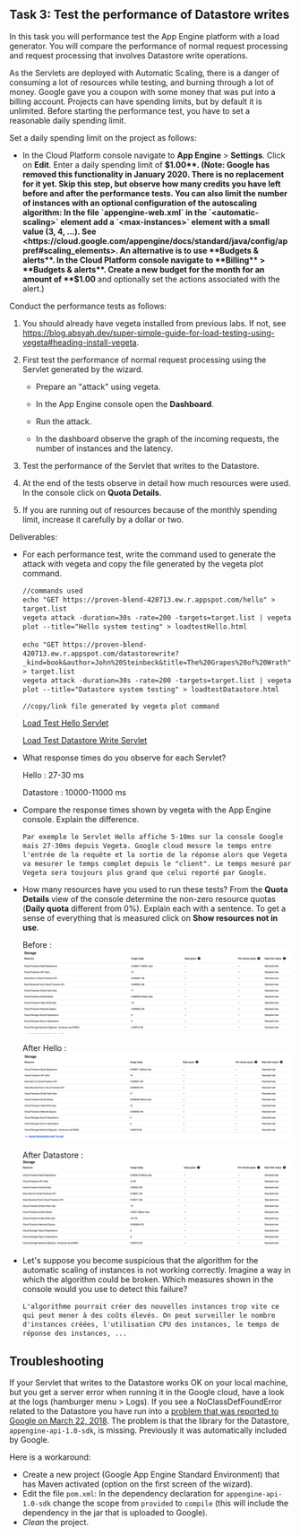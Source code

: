 ## Task 3: Test the performance of Datastore writes

In this task you will performance test the App Engine platform with a
load generator. You will compare the performance of normal request
processing and request processing that involves Datastore write
operations.

As the Servlets are deployed with Automatic Scaling, there is a danger
of consuming a lot of resources while testing, and burning through a
lot of money. Google gave you a coupon with some money that was put
into a billing account. Projects can have spending limits, but by
default it is unlimited. Before starting the performance test, you
have to set a reasonable daily spending limit.

Set a daily spending limit on the project as follows:

- In the Cloud Platform console navigate to **App Engine** >
  **Settings**. Click on **Edit**. Enter a daily spending limit of
  **$1.00**. (Note: Google has removed this functionality in January 2020. There is no replacement for it yet. Skip this step, but observe how many credits you have left before and after the performance tests. You can also limit the number of instances with an optional configuration of the autoscaling algorithm: In the file `appengine-web.xml` in the `<automatic-scaling>` element add a `<max-instances>` element with a small value (3, 4, ...). See <https://cloud.google.com/appengine/docs/standard/java/config/appref#scaling_elements>. An alternative is to use **Budgets & alerts**. In the Cloud Platform console navigate to **Billing** > **Budgets & alerts**. Create a new budget for the month for an amount of **$1.00** and optionally set the actions associated with the alert.)

Conduct the performance tests as follows:

1. You should already have vegeta installed from previous labs. If not, see <https://blog.absyah.dev/super-simple-guide-for-load-testing-using-vegeta#heading-install-vegeta>.

2. First test the performance of normal request processing using the
   Servlet generated by the wizard.

   - Prepare an "attack" using vegeta.

   - In the App Engine console open the **Dashboard**.

   - Run the attack.

   - In the dashboard observe the graph of the incoming requests, the
     number of instances and the latency.

3. Test the performance of the Servlet that writes to the Datastore.

4. At the end of the tests observe in detail how much resources were
   used. In the console click on **Quota Details**.

5. If you are running out of resources because of the monthly spending
   limit, increase it carefully by a dollar or two.

Deliverables:

- For each performance test, write the command used to generate the attack with vegeta and copy the file generated by the vegeta plot command.

  ```
  //commands used
  echo "GET https://proven-blend-420713.ew.r.appspot.com/hello" > target.list
  vegeta attack -duration=30s -rate=200 -targets=target.list | vegeta plot --title="Hello system testing" > loadtestHello.html

  echo "GET https://proven-blend-420713.ew.r.appspot.com/datastorewrite?_kind=book&author=John%20Steinbeck&title=The%20Grapes%20of%20Wrath" > target.list
  vegeta attack -duration=30s -rate=200 -targets=target.list | vegeta plot --title="Datastore system testing" > loadtestDatastore.html
  ```

  ```
  //copy/link file generated by vegeta plot command
  ```
  [Load Test Hello Servlet](./loadtestHello.html)

  [Load Test Datastore Write Servlet](./loadtestDatastore.html)
 
- What response times do you observe for each Servlet?

  Hello :
  27-30 ms

  Datastore :
  10000-11000 ms

- Compare the response times shown by vegeta with the App Engine
  console. Explain the difference.

  ```
  Par exemple le Servlet Hello affiche 5-10ms sur la console Google mais 27-30ms depuis Vegeta. Google cloud mesure le temps entre l'entrée de la requête et la sortie de la réponse alors que Vegeta va mesurer le temps complet depuis le "client". Le temps mesuré par Vegeta sera toujours plus grand que celui reporté par Google.
  ```

- How many resources have you used to run these tests? From the
  **Quota Details** view of the console determine the non-zero resource
  quotas (**Daily quota** different from 0%). Explain each with a sentence.
  To get a sense of everything that is measured click on **Show resources not in use**.

  Before :
  ![Quotas before](./images/quotas_before.png)

  After Hello :
  ![Quotas after hello](./images/quotas_after_hello.png)

  After Datastore :
  ![Quotas after datastore](./images/quotas_after_datastore.png)

- Let's suppose you become suspicious that the algorithm for the automatic scaling of
  instances is not working correctly. Imagine a way in which the algorithm could be broken. Which measures shown in the console would you use to detect this failure?

  ```
  L'algorithme pourrait créer des nouvelles instances trop vite ce qui peut mener à des coûts élevés. On peut surveiller le nombre d'instances créées, l'utilisation CPU des instances, le temps de réponse des instances, ...
  ```

## Troubleshooting

If your Servlet that writes to the Datastore works OK on your local
machine, but you get a server error when running it in the Google
cloud, have a look at the logs (hamburger menu > Logs). If you see a
NoClassDefFoundError related to the Datastore you have run into a
[problem that was reported to Google on March 22, 2018](https://issuetracker.google.com/issues/76144204). The
problem is that the library for the Datastore,
`appengine-api-1.0-sdk`, is missing. Previously it was automatically
included by Google.

Here is a workaround:

- Create a new project (Google App Engine Standard Environment) that
  has Maven activated (option on the first screen of the wizard).
- Edit the file `pom.xml`: In the dependency declaration for
  `appengine-api-1.0-sdk` change the scope from `provided` to
  `compile` (this will include the dependency in the jar that is
  uploaded to Google).
- _Clean_ the project.
